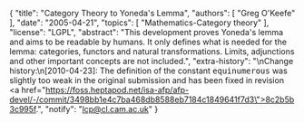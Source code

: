 {
    "title": "Category Theory to Yoneda's Lemma",
    "authors": [
        "Greg O'Keefe"
    ],
    "date": "2005-04-21",
    "topics": [
        "Mathematics-Category theory"
    ],
    "license": "LGPL",
    "abstract": "This development proves Yoneda's lemma and aims to be readable by humans. It only defines what is needed for the lemma: categories, functors and natural transformations. Limits, adjunctions and other important concepts are not included.",
    "extra-history": "\nChange history:\n[2010-04-23]: The definition of the constant <tt>equinumerous</tt> was slightly too weak in the original submission and has been fixed in revision <a href=\"https://foss.heptapod.net/isa-afp/afp-devel/-/commit/3498bb1e4c7ba468db8588eb7184c1849641f7d3\">8c2b5b3c995f</a>.",
    "notify": "lcp@cl.cam.ac.uk"
}